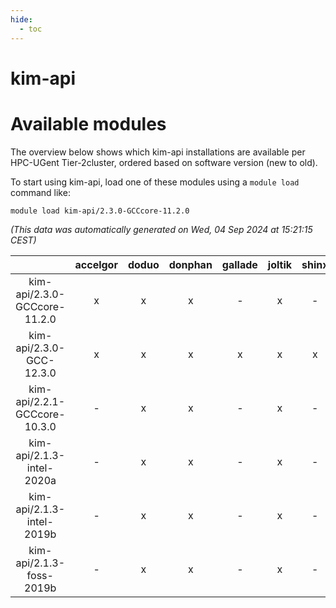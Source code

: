 ```yaml
---
hide:
  - toc
---
```


kim-api
=======

# Available modules


The overview below shows which kim-api installations are available per HPC-UGent Tier-2cluster, ordered based on software version (new to old).

To start using kim-api, load one of these modules using a `module load` command like:

```shell
module load kim-api/2.3.0-GCCcore-11.2.0
```

*(This data was automatically generated on Wed, 04 Sep 2024 at 15:21:15 CEST)*  

| |accelgor|doduo|donphan|gallade|joltik|shinx|skitty|
| :---: | :---: | :---: | :---: | :---: | :---: | :---: | :---: |
|kim-api/2.3.0-GCCcore-11.2.0|x|x|x|-|x|-|x|
|kim-api/2.3.0-GCC-12.3.0|x|x|x|x|x|x|x|
|kim-api/2.2.1-GCCcore-10.3.0|-|x|x|-|x|-|x|
|kim-api/2.1.3-intel-2020a|-|x|x|-|x|-|x|
|kim-api/2.1.3-intel-2019b|-|x|x|-|x|-|x|
|kim-api/2.1.3-foss-2019b|-|x|x|-|x|-|x|
